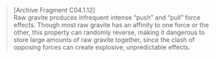 >[Archive Fragment C04.1.12]\
Raw gravite produces infrequent intense “push” and “pull” force effects. Though most raw gravite has an affinity to one force or the other, this property can randomly reverse, making it dangerous to store large amounts of raw gravite together, since the clash of opposing forces can create explosive, unpredictable effects.